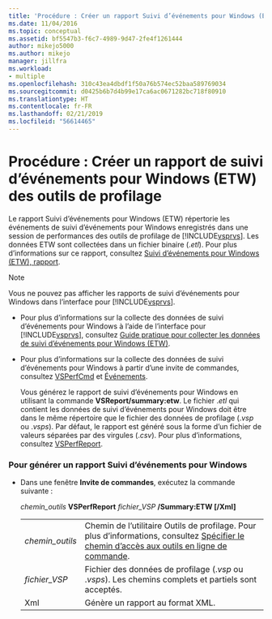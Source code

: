 ```yaml
---
title: 'Procédure : Créer un rapport Suivi d’événements pour Windows (ETW) des outils de profilage | Microsoft Docs'
ms.date: 11/04/2016
ms.topic: conceptual
ms.assetid: bf5547b3-f6c7-4989-9d47-2fe4f1261444
author: mikejo5000
ms.author: mikejo
manager: jillfra
ms.workload:
- multiple
ms.openlocfilehash: 310c43ea4dbdf1f50a76b574ec52baa589769034
ms.sourcegitcommit: d0425b6b7d4b99e17ca6ac0671282bc718f80910
ms.translationtype: HT
ms.contentlocale: fr-FR
ms.lasthandoff: 02/21/2019
ms.locfileid: "56614465"
---
```

# <a name="how-to-create-a-profiling-tools-etw-report"></a>Procédure : Créer un rapport de suivi d’événements pour Windows (ETW) des outils de profilage
Le rapport Suivi d’événements pour Windows (ETW) répertorie les événements de suivi d’événements pour Windows enregistrés dans une session de performances des outils de profilage de [!INCLUDE[vsprvs](../code-quality/includes/vsprvs_md.md)]. Les données ETW sont collectées dans un fichier binaire (.*etl*). Pour plus d’informations sur ce rapport, consultez [Suivi d’événements pour Windows (ETW), rapport](../profiling/event-tracing-for-windows-etw-report.md).

> [!NOTE]
>  Vous ne pouvez pas afficher les rapports de suivi d’événements pour Windows dans l’interface pour [!INCLUDE[vsprvs](../code-quality/includes/vsprvs_md.md)].

- Pour plus d’informations sur la collecte des données de suivi d’événements pour Windows à l’aide de l’interface pour [!INCLUDE[vsprvs](../code-quality/includes/vsprvs_md.md)], consultez [Guide pratique pour collecter les données de suivi d’événements pour Windows (ETW)](../profiling/how-to-collect-event-tracing-for-windows-etw-data.md).

- Pour plus d’informations sur la collecte des données de suivi d’événements pour Windows à partir d’une invite de commandes, consultez [VSPerfCmd](../profiling/vsperfcmd.md) et [Événements](../profiling/events-vsperfcmd.md).

  Vous générez le rapport de suivi d’événements pour Windows en utilisant la commande **VSReport/summary:etw**. Le fichier .*etl* qui contient les données de suivi d’événements pour Windows doit être dans le même répertoire que le fichier des données de profilage (.*vsp* ou .*vsps*). Par défaut, le rapport est généré sous la forme d’un fichier de valeurs séparées par des virgules (.*csv*). Pour plus d’informations, consultez [VSPerfReport](../profiling/vsperfreport.md).

### <a name="to-generate-an-etw-report"></a>Pour générer un rapport Suivi d’événements pour Windows

-   Dans une fenêtre **Invite de commandes**, exécutez la commande suivante :

     *chemin_outils* **VSPerfReport** *fichier_VSP*  **/Summary:ETW [/Xml]**

    |||
    |-|-|
    |*chemin_outils*|Chemin de l’utilitaire Outils de profilage. Pour plus d’informations, consultez [Spécifier le chemin d’accès aux outils en ligne de commande](../profiling/specifying-the-path-to-profiling-tools-command-line-tools.md).|
    |*fichier_VSP*|Fichier des données de profilage (.*vsp* ou .*vsps*). Les chemins complets et partiels sont acceptés.|
    |Xml|Génère un rapport au format XML.|
